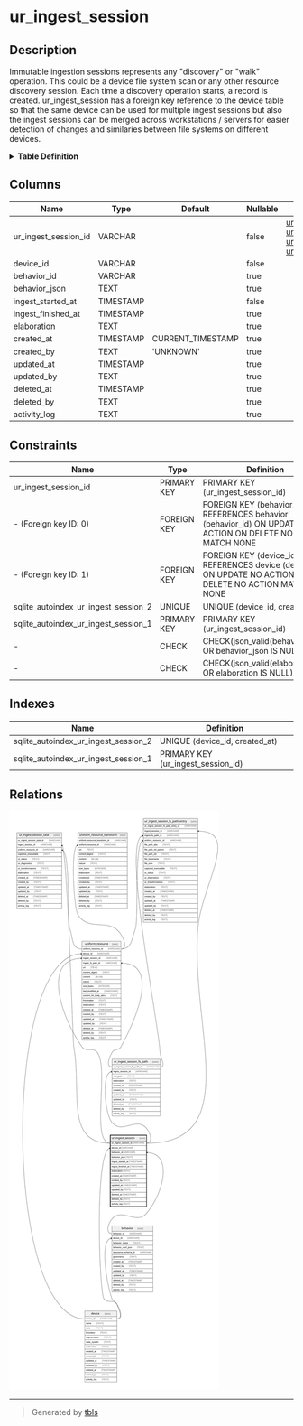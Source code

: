 # ur_ingest_session

## Description

Immutable ingestion sessions represents any "discovery" or "walk" operation.  This could be a device file system scan or any other resource discovery  session. Each time a discovery operation starts, a record is created.  ur_ingest_session has a foreign key reference to the device table so that the  same device can be used for multiple ingest sessions but also the ingest  sessions can be merged across workstations / servers for easier detection  of changes and similaries between file systems on different devices.

<details>
<summary><strong>Table Definition</strong></summary>

```sql
CREATE TABLE "ur_ingest_session" (
    "ur_ingest_session_id" VARCHAR PRIMARY KEY NOT NULL,
    "device_id" VARCHAR NOT NULL,
    "behavior_id" VARCHAR,
    "behavior_json" TEXT CHECK(json_valid(behavior_json) OR behavior_json IS NULL),
    "ingest_started_at" TIMESTAMP NOT NULL,
    "ingest_finished_at" TIMESTAMP,
    "elaboration" TEXT CHECK(json_valid(elaboration) OR elaboration IS NULL),
    "created_at" TIMESTAMP DEFAULT CURRENT_TIMESTAMP,
    "created_by" TEXT DEFAULT 'UNKNOWN',
    "updated_at" TIMESTAMP,
    "updated_by" TEXT,
    "deleted_at" TIMESTAMP,
    "deleted_by" TEXT,
    "activity_log" TEXT,
    FOREIGN KEY("device_id") REFERENCES "device"("device_id"),
    FOREIGN KEY("behavior_id") REFERENCES "behavior"("behavior_id"),
    UNIQUE("device_id", "created_at")
)
```

</details>

## Columns

| Name                 | Type      | Default           | Nullable | Children                                                                                                                                                                                                                    | Parents                 | Comment                                                                   |
| -------------------- | --------- | ----------------- | -------- | --------------------------------------------------------------------------------------------------------------------------------------------------------------------------------------------------------------------------- | ----------------------- | ------------------------------------------------------------------------- |
| ur_ingest_session_id | VARCHAR   |                   | false    | [ur_ingest_session_fs_path](ur_ingest_session_fs_path.md) [uniform_resource](uniform_resource.md) [ur_ingest_session_fs_path_entry](ur_ingest_session_fs_path_entry.md) [ur_ingest_session_task](ur_ingest_session_task.md) |                         | {"isSqlDomainZodDescrMeta":true,"isVarChar":true}                         |
| device_id            | VARCHAR   |                   | false    |                                                                                                                                                                                                                             | [device](device.md)     | {"isSqlDomainZodDescrMeta":true,"isVarChar":true}                         |
| behavior_id          | VARCHAR   |                   | true     |                                                                                                                                                                                                                             | [behavior](behavior.md) | {"isSqlDomainZodDescrMeta":true,"isVarChar":true}                         |
| behavior_json        | TEXT      |                   | true     |                                                                                                                                                                                                                             |                         | {"isSqlDomainZodDescrMeta":true,"isJsonText":true}                        |
| ingest_started_at    | TIMESTAMP |                   | false    |                                                                                                                                                                                                                             |                         | {"isSqlDomainZodDescrMeta":true,"isDateSqlDomain":true,"isDateTime":true} |
| ingest_finished_at   | TIMESTAMP |                   | true     |                                                                                                                                                                                                                             |                         | {"isSqlDomainZodDescrMeta":true,"isDateSqlDomain":true,"isDateTime":true} |
| elaboration          | TEXT      |                   | true     |                                                                                                                                                                                                                             |                         | {"isSqlDomainZodDescrMeta":true,"isJsonText":true}                        |
| created_at           | TIMESTAMP | CURRENT_TIMESTAMP | true     |                                                                                                                                                                                                                             |                         |                                                                           |
| created_by           | TEXT      | 'UNKNOWN'         | true     |                                                                                                                                                                                                                             |                         |                                                                           |
| updated_at           | TIMESTAMP |                   | true     |                                                                                                                                                                                                                             |                         |                                                                           |
| updated_by           | TEXT      |                   | true     |                                                                                                                                                                                                                             |                         |                                                                           |
| deleted_at           | TIMESTAMP |                   | true     |                                                                                                                                                                                                                             |                         |                                                                           |
| deleted_by           | TEXT      |                   | true     |                                                                                                                                                                                                                             |                         |                                                                           |
| activity_log         | TEXT      |                   | true     |                                                                                                                                                                                                                             |                         | {"isSqlDomainZodDescrMeta":true,"isJsonSqlDomain":true}                   |

## Constraints

| Name                                 | Type        | Definition                                                                                                     |
| ------------------------------------ | ----------- | -------------------------------------------------------------------------------------------------------------- |
| ur_ingest_session_id                 | PRIMARY KEY | PRIMARY KEY (ur_ingest_session_id)                                                                             |
| - (Foreign key ID: 0)                | FOREIGN KEY | FOREIGN KEY (behavior_id) REFERENCES behavior (behavior_id) ON UPDATE NO ACTION ON DELETE NO ACTION MATCH NONE |
| - (Foreign key ID: 1)                | FOREIGN KEY | FOREIGN KEY (device_id) REFERENCES device (device_id) ON UPDATE NO ACTION ON DELETE NO ACTION MATCH NONE       |
| sqlite_autoindex_ur_ingest_session_2 | UNIQUE      | UNIQUE (device_id, created_at)                                                                                 |
| sqlite_autoindex_ur_ingest_session_1 | PRIMARY KEY | PRIMARY KEY (ur_ingest_session_id)                                                                             |
| -                                    | CHECK       | CHECK(json_valid(behavior_json) OR behavior_json IS NULL)                                                      |
| -                                    | CHECK       | CHECK(json_valid(elaboration) OR elaboration IS NULL)                                                          |

## Indexes

| Name                                 | Definition                         |
| ------------------------------------ | ---------------------------------- |
| sqlite_autoindex_ur_ingest_session_2 | UNIQUE (device_id, created_at)     |
| sqlite_autoindex_ur_ingest_session_1 | PRIMARY KEY (ur_ingest_session_id) |

## Relations

![er](ur_ingest_session.svg)

---

> Generated by [tbls](https://github.com/k1LoW/tbls)
